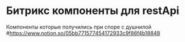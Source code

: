 # Битрикс компоненты для restApi
Компоненты которые  получились при споре с душнилой
#https://www.notion.so/05bb771577454172933c9f86f4b18848

